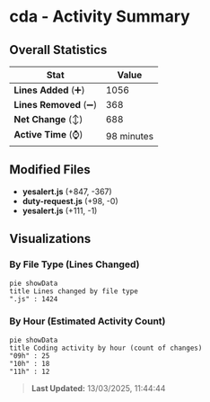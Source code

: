# cda - Activity Summary 

## Overall Statistics

| Stat                   | Value                                                             |
| ---------------------- | ----------------------------------------------------------------- |
| **Lines Added** (➕)   | 1056                                          |
| **Lines Removed** (➖) | 368                                        |
| **Net Change** (↕)    | 688                |
| **Active Time** (⌚)   | 98 minutes |


## Modified Files
- **yesalert.js** (+847, -367)
- **duty-request.js** (+98, -0)
- **yesalert.js** (+111, -1)

## Visualizations

### By File Type (Lines Changed)

```mermaid
pie showData
title Lines changed by file type
".js" : 1424
```

### By Hour (Estimated Activity Count)

```mermaid
pie showData
title Coding activity by hour (count of changes)
"09h" : 25
"10h" : 18
"11h" : 12
```


> **Last Updated:** 13/03/2025, 11:44:44